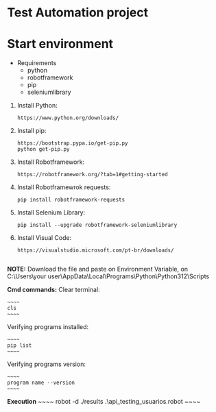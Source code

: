 # Test Automation project

# Start environment

* Requirements
    * python
    * robotframework
    * pip
    * seleniumlibrary

1. Install Python:
    ~~~~
    https://www.python.org/downloads/
    ~~~~

2. Install pip:
    ~~~~
    https://bootstrap.pypa.io/get-pip.py
    python get-pip.py
    ~~~~

3. Install Robotframework:
    ~~~~
    https://robotframework.org/?tab=1#getting-started
    ~~~~

4. Install Robotframewrok requests:
    ~~~~
    pip install robotframework-requests
    ~~~~

5. Install Selenium Library:
    ~~~~
    pip install --upgrade robotframework-seleniumlibrary
    ~~~~

6. Install Visual Code:
    ~~~~
    https://visualstudio.microsoft.com/pt-br/downloads/
    ~~~~


    ~~~~

**NOTE:** Download the file and paste on Environment Variable, on C:\Users\your user\AppData\Local\Programs\Python\Python312\Scripts

**Cmd commands:**
Clear terminal:

    ~~~~
    cls
    ~~~~

Verifying programs installed:

    ~~~~
    pip list
    ~~~~

Verifying programs version:

    ~~~~
    program name --version
    ~~~~

**Execution**
    ~~~~
    robot -d ./results .\api_testing_usuarios.robot 
    ~~~~

